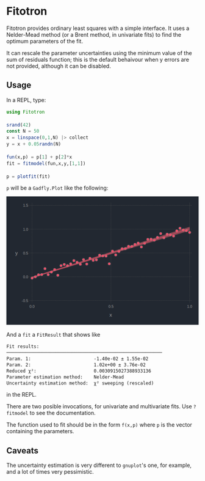 # Fitotron

Fitotron provides ordinary least squares with a simple interface. It
uses a Nelder-Mead method (or a Brent method, in univariate fits) to
find the optimum parameters of the fit.

It can rescale the parameter uncertainties using the
minimum value of the sum of residuals function; this is the default
behaivour when y errors are not provided, although it can be disabled.

## Usage
In a REPL, type:

```jl
using Fitotron

srand(42)
const N = 50
x = linspace(0,1,N) |> collect
y = x + 0.05randn(N)

fun(x,p) = p[1] + p[2]*x
fit = fitmodel(fun,x,y,[1,1])

p = plotfit(fit)
```

`p` will be a `Gadfly.Plot` like the following:

![fit result](https://github.com/RedPointyJackson/Fitotron/blob/master/fitresult.png)


And a `fit` a `FitResult` that shows like
```
Fit results:
─────────────────────────────────────────────────────────
Param. 1:                       -1.40e-02 ± 1.55e-02
Param. 2:                       1.02e+00 ± 3.76e-02
Reduced χ²:                     0.0030915027388933136
Parameter estimation method:    Nelder-Mead
Uncertainty estimation method:  χ² sweeping (rescaled)
```
in the REPL.

There are two posible invocations, for univariate and multivariate
fits. Use `?fitmodel` to see the documentation.

The function used to fit should be in the form `f(x,p)` where `p` is the vector containing the parameters.

## Caveats
The uncertainty estimation is very different to `gnuplot`'s one, for
example, and a lot of times very pessimistic.
